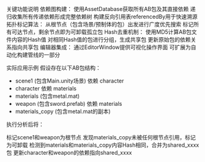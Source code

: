 关键功能说明
  ​​依赖图构建​​：
  使用AssetDatabase获取所有AB包及其直接依赖
  递归收集所有传递依赖形成完整依赖树
  构建反向引用表referencedBy用于快速溯源
​​拓扑标记算法​​：
  从根节点（包含场景/预制体的包）出发进行广度优先搜索
  标记所有可达节点，剩余节点即为可卸载孤立包
​​Hash去重机制​​：
  使用MD5计算AB包文件内容的Hash值
  对相同Hash值的包进行分组，生成共享包
  更新原始包的依赖关系指向共享包
​​编辑器集成​​：
  通过EditorWindow提供可视化操作界面
  可扩展为自动化构建管线的一部分
  
实际应用示例
  假设存在以下AB包结构：
  
  - scene1 (包含Main.unity场景) 依赖 character
  - character 依赖 materials
  - materials (包含metal.mat)
  - weapon (包含sword.prefab) 依赖 materials
  - materials_copy (包含metal.mat的副本)
    
执行分析后将：

  标记scene1和weapon为根节点
  发现materials_copy未被任何根节点引用，标记为可卸载
  检测到materials和materials_copy内容Hash相同，合并为shared_xxxx包
  更新character和weapon的依赖指向shared_xxxx
